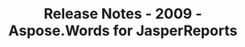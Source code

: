 ﻿---
title: Release Notes - 2009 - Aspose.Words for JasperReports
articleTitle: Release Notes - 2009
linktitle: Release Notes - 2009
description: "Aspose.Words for JasperReports Release Notes - 2009 – learn about the latest updates and fixes."
type: docs
weight: 100
url: /jasperreports/release-notes-2009/
---



